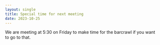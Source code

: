 ```yaml
---
layout: single
title: Special time for next meeting
date: 2023-10-25
---
```


We are meeting at 5:30 on Friday to make time for the barcrawl if you want to go to that. 
